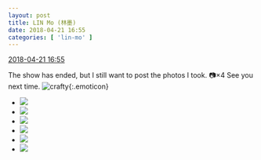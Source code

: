```yaml
---
layout: post
title: LIN Mo (林墨)
date: 2018-04-21 16:55
categories: [ 'lin-mo' ]
---
```


<div class="weibo-info">
  <a href="https://weibo.com/6108312042/Gd7V99vWu">2018-04-21 16:55</a>
</div>

The show has ended, but I still want to post the photos I took. :camera:×4 See you next time. ![crafty](https://img.t.sinajs.cn/t4/appstyle/expression/ext/normal/9e/2018new_yinxian_org.png){:.emoticon}

<!-- more -->

<ul class="weibo-pic-list-2">
  <li class="weibo-pic">
    <a href="http://wx3.sinaimg.cn/mw690/006FnQZYly1fqkdoivs3hj31dc0wwjvx.jpg"><img src="http://wx3.sinaimg.cn/thumb150/006FnQZYly1fqkdoivs3hj31dc0wwjvx.jpg"/></a>
  </li>
  <li class="weibo-pic">
    <a href="http://wx3.sinaimg.cn/mw690/006FnQZYly1fqkdojkg4xj31dc0wwqh1.jpg"><img src="http://wx3.sinaimg.cn/thumb150/006FnQZYly1fqkdojkg4xj31dc0wwqh1.jpg"/></a>
  </li>
  <li class="weibo-pic">
    <a href="http://wx2.sinaimg.cn/mw690/006FnQZYly1fqkdokfi43j31dc0wwan9.jpg"><img src="http://wx2.sinaimg.cn/thumb150/006FnQZYly1fqkdokfi43j31dc0wwan9.jpg"/></a>
  </li>
  <li class="weibo-pic">
    <a href="http://wx3.sinaimg.cn/mw690/006FnQZYly1fqkdol6774j31dc0ww18j.jpg"><img src="http://wx3.sinaimg.cn/thumb150/006FnQZYly1fqkdol6774j31dc0ww18j.jpg"/></a>
  </li>
  <li class="weibo-pic">
    <a href="http://wx3.sinaimg.cn/mw690/006FnQZYly1fqkdohbokrj31sg2dsu0x.jpg"><img src="http://wx3.sinaimg.cn/thumb150/006FnQZYly1fqkdohbokrj31sg2dsu0x.jpg"/></a>
  </li>
  <li class="weibo-pic">
    <a href="http://wx3.sinaimg.cn/mw690/006FnQZYly1fqkdomv59cj31sg2ds1ky.jpg"><img src="http://wx3.sinaimg.cn/thumb150/006FnQZYly1fqkdomv59cj31sg2ds1ky.jpg"/></a>
  </li>
</ul>
